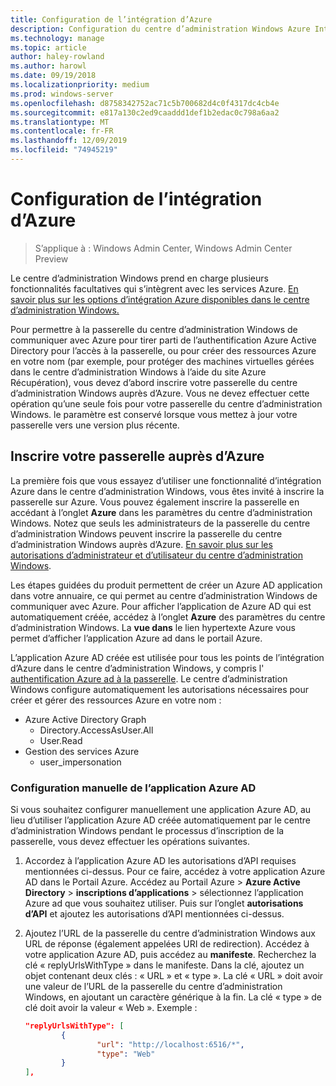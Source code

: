 ```yaml
---
title: Configuration de l’intégration d’Azure
description: Configuration du centre d’administration Windows Azure Integration (projet Honolulu). Connexion de votre passerelle du centre d’administration Windows à Azure.
ms.technology: manage
ms.topic: article
author: haley-rowland
ms.author: harowl
ms.date: 09/19/2018
ms.localizationpriority: medium
ms.prod: windows-server
ms.openlocfilehash: d8758342752ac71c5b700682d4c0f4317dc4cb4e
ms.sourcegitcommit: e817a130c2ed9caaddd1def1b2edac0c798a6aa2
ms.translationtype: MT
ms.contentlocale: fr-FR
ms.lasthandoff: 12/09/2019
ms.locfileid: "74945219"
---
```

# <a name="configuring-azure-integration"></a>Configuration de l’intégration d’Azure

>S’applique à : Windows Admin Center, Windows Admin Center Preview

Le centre d’administration Windows prend en charge plusieurs fonctionnalités facultatives qui s’intègrent avec les services Azure. [En savoir plus sur les options d’intégration Azure disponibles dans le centre d’administration Windows.](../plan/azure-integration-options.md)

Pour permettre à la passerelle du centre d’administration Windows de communiquer avec Azure pour tirer parti de l’authentification Azure Active Directory pour l’accès à la passerelle, ou pour créer des ressources Azure en votre nom (par exemple, pour protéger des machines virtuelles gérées dans le centre d’administration Windows à l’aide du site Azure Récupération), vous devez d’abord inscrire votre passerelle du centre d’administration Windows auprès d’Azure. Vous ne devez effectuer cette opération qu’une seule fois pour votre passerelle du centre d’administration Windows. le paramètre est conservé lorsque vous mettez à jour votre passerelle vers une version plus récente.

## <a name="register-your-gateway-with-azure"></a>Inscrire votre passerelle auprès d’Azure

La première fois que vous essayez d’utiliser une fonctionnalité d’intégration Azure dans le centre d’administration Windows, vous êtes invité à inscrire la passerelle sur Azure. Vous pouvez également inscrire la passerelle en accédant à l’onglet **Azure** dans les paramètres du centre d’administration Windows. Notez que seuls les administrateurs de la passerelle du centre d’administration Windows peuvent inscrire la passerelle du centre d’administration Windows auprès d’Azure. [En savoir plus sur les autorisations d’administrateur et d’utilisateur du centre d’administration Windows](../configure/user-access-control.md#gateway-access-role-definitions).

Les étapes guidées du produit permettent de créer un Azure AD application dans votre annuaire, ce qui permet au centre d’administration Windows de communiquer avec Azure. Pour afficher l’application de Azure AD qui est automatiquement créée, accédez à l’onglet **Azure** des paramètres du centre d’administration Windows. La **vue dans** le lien hypertexte Azure vous permet d’afficher l’application Azure ad dans le portail Azure. 

L’application Azure AD créée est utilisée pour tous les points de l’intégration d’Azure dans le centre d’administration Windows, y compris l' [authentification Azure ad à la passerelle](../configure/user-access-control.md#azure-active-directory). Le centre d’administration Windows configure automatiquement les autorisations nécessaires pour créer et gérer des ressources Azure en votre nom :

- Azure Active Directory Graph
    - Directory.AccessAsUser.All
    - User.Read
- Gestion des services Azure
    - user_impersonation

### <a name="manual-azure-ad-app-configuration"></a>Configuration manuelle de l’application Azure AD

Si vous souhaitez configurer manuellement une application Azure AD, au lieu d’utiliser l’application Azure AD créée automatiquement par le centre d’administration Windows pendant le processus d’inscription de la passerelle, vous devez effectuer les opérations suivantes.

1. Accordez à l’application Azure AD les autorisations d’API requises mentionnées ci-dessus. Pour ce faire, accédez à votre application Azure AD dans le Portail Azure. Accédez au Portail Azure > **Azure Active Directory** > **inscriptions d’applications** > sélectionnez l’application Azure ad que vous souhaitez utiliser. Puis sur l’onglet **autorisations d’API** et ajoutez les autorisations d’API mentionnées ci-dessus.
2. Ajoutez l’URL de la passerelle du centre d’administration Windows aux URL de réponse (également appelées URI de redirection). Accédez à votre application Azure AD, puis accédez au **manifeste**. Recherchez la clé « replyUrlsWithType » dans le manifeste. Dans la clé, ajoutez un objet contenant deux clés : « URL » et « type ». La clé « URL » doit avoir une valeur de l’URL de la passerelle du centre d’administration Windows, en ajoutant un caractère générique à la fin. La clé « type » de clé doit avoir la valeur « Web ». Exemple :

    ```json
    "replyUrlsWithType": [
            {
                    "url": "http://localhost:6516/*",
                    "type": "Web"
            }
    ],
    ```
